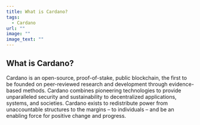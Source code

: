 ```yaml
---
title: What is Cardano? 
tags:
  - Cardano
url: ""
image: ""
image_text: ""
---
```


## What is Cardano? 

Cardano is an open-source, proof-of-stake, public blockchain, the first to be founded on peer-reviewed research and development through evidence-based methods. Cardano combines pioneering technologies to provide unparalleled security and sustainability to decentralized applications, systems, and societies. Cardano exists to redistribute power from unaccountable structures to the margins – to individuals – and be an enabling force for positive change and progress.
